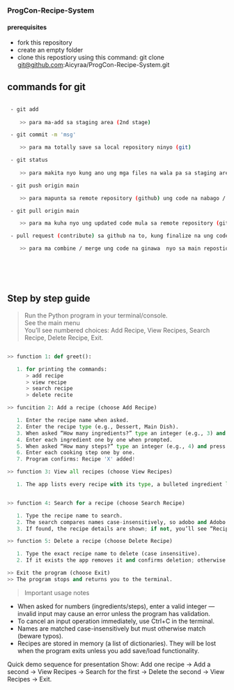 ### ProgCon-Recipe-System
#### prerequisites
- fork this repository
- create an empty folder
- clone this repostiory using this command: git clone git@github.com:Aicyraa/ProgCon-Recipe-System.git

 ## commands for git  
```bash
 
 - git add 
    
    >> para ma-add sa staging area (2nd stage)

 - git commit -m 'msg' 

    >> para ma totally save sa local repository ninyo (git)

 - git status
    
    >> para makita nyo kung ano ung mga files na wala pa sa staging area (2nd stage),  e.g mga kagagawa lang na file or mga nabagong file

 - git push origin main

    >> para mapunta sa remote repository (github) ung code na nabago / ginawa ninyo

 - git pull origin main

    >> para ma kuha nyo ung updated code mula sa remote repository (github) papunta local repository (git)

 - pull request (contribute) sa github na to, kung finalize na ung code dun kayo mag pull request.

    >> para ma combine / merge ung code na ginawa  nyo sa main repostiory 
``` 

<br>
<br>
<br>

## Step by step guide  

> Run the Python program in your terminal/console.  
> See the main menu  
> You’ll see numbered choices: Add Recipe, View Recipes,   Search Recipe, Delete Recipe, Exit.

```python

>> function 1: def greet():

   1. for printing the commands:
      > add recipe
      > view recipe
      > search recipe
      > delete recite

>> funcition 2: Add a recipe (choose Add Recipe)

   1. Enter the recipe name when asked.
   2. Enter the recipe type (e.g., Dessert, Main Dish).
   3. When asked “How many ingredients?” type an integer (e.g., 3) and press Enter.
   4. Enter each ingredient one by one when prompted.
   5. When asked “How many steps?” type an integer (e.g., 4) and press Enter.
   6. Enter each cooking step one by one.
   7. Program confirms: Recipe 'X' added!

>> function 3: View all recipes (choose View Recipes)

   1. The app lists every recipe with its type, a bulleted ingredient list, and numbered steps.


>> function 4: Search for a recipe (choose Search Recipe)

   1. Type the recipe name to search.
   2. The search compares names case-insensitively, so adobo and Adobo match.
   3. If found, the recipe details are shown; if not, you’ll see “Recipe not found.”

>> function 5: Delete a recipe (choose Delete Recipe)

   1. Type the exact recipe name to delete (case insensitive).
   2. If it exists the app removes it and confirms deletion; otherwise it shows “Recipe not found.”

>> Exit the program (choose Exit)
>> The program stops and returns you to the terminal.

```

> Important usage notes 

- When asked for numbers (ingredients/steps), enter a valid integer — invalid input may cause an error unless the program has validation.
- To cancel an input operation immediately, use Ctrl+C in the terminal.
- Names are matched case-insensitively but must otherwise match (beware typos).
- Recipes are stored in memory (a list of dictionaries). They will be lost when the program exits unless you add save/load functionality.

Quick demo sequence for presentation
Show: Add one recipe → Add a second → View Recipes → Search for the first → Delete the second → View Recipes → Exit.
